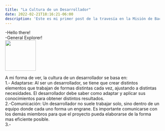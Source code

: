 ```yaml
---
title: "La Cultura de un Desarrollador"
date: 2022-02-21T18:16:21-06:00
description: 'Este es mi primer post de la travesía en la Misión de Backend con Node JS de Launch X.'
---
```


-Hello there!<br>
-General Explorer! <br>
<image src="https://us.v-cdn.net/6025735/uploads/editor/y6/1uwr9ko8tfc3.gif" width="100" height="100">

A mi forma de ver, la cultura de un desarrollador se basa en:<br>
1.- Adaptarse: Al ser un desarrollador, se tiene que crear distintos elementos que trabajan de formas distintas cada vez, ajustando a distintas necesidades. El desarrollador debe saber como adaptar y aplicar sus conocimientos para obtener distintos resultados.<br>
2.-Comunicación: Un desarrollador no suele trabajar solo, sino dentro de un equipo donde cada uno forma un engrane. Es importante comunicarse con los demás miembros para que el proyecto pueda elaborarse de la forma mas eficiente posible.<br>
3.-
